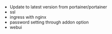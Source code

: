 - Update to latest version from portainer/portainer
- ssl
- ingress with nginx 
- password setting through addon option
- webui
